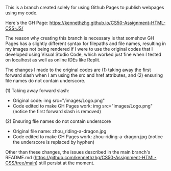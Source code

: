 This is a branch created solely for using Github Pages to publish webpages using my code.

Here's the GH Page: https://kennethzhg.github.io/CS50-Assignment-HTML-CSS-JS/

The reason why creating this branch is necessary is that somehow GH Pages has a slightly different syntax for filepaths and file names, resulting in my images not being rendered if I were to use the original codes that I developed using Visual Studio Code, which worked just fine when I tested on localhost as well as online IDEs like Replit.

The changes I made to the original codes are (1) taking away the first forward slash when I am using the src and href attributes, and (2) ensuring file names do not contain underscore.

(1) Taking away forward slash:
- Original code: img src="/images/Logo.png"
- Code edited to make GH Pages work: img src="images/Logo.png" (notice the first forward slash is removed)

(2) Ensuring flie names do not contain underscore 
- Original file name: zhou_riding-a-dragon.jpg
- Code edited to make GH Pages work: zhou-riding-a-dragon.jpg (notice the underscore is replaced by hyphen)

Other than these changes, the issues described in the main branch's README.md (https://github.com/kennethzhg/CS50-Assignment-HTML-CSS/tree/main) still persist at the moment.
